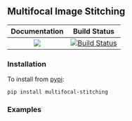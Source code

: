 Multifocal Image Stitching
---------------
| **Documentation** | **Build Status** |
|:-----------------:|:----------------:|
| [![][docs-latest-img]][docs-latest-url] | [![Build Status][build-img]][build-url] |



### Installation

To install from [pypi](https://pypi.org/project/multifocal-stitching/):

```
pip install multifocal-stitching
```

### Examples

[docs-latest-img]: https://img.shields.io/badge/docs-latest-blue.svg
[docs-latest-url]: https://github.com/yuanchenyang/multifocal-stitching
[build-img]: https://github.com/yuanchenyang/multifocal-stitching/workflows/CI/badge.svg?branch=master
[build-url]: https://github.com/yuanchenyang/multifocal-stitching/actions?query=workflow%3ACI
